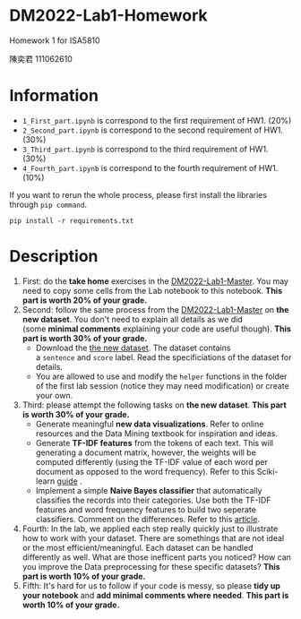 # DM2022-Lab1-Homework
Homework 1 for ISA5810

陳奕君 111062610

# Information
- `1_First_part.ipynb` is correspond to the first requirement of HW1. (20%)
- `2_Second_part.ipynb` is correspond to the second requirement of HW1. (30%)
- `3_Third_part.ipynb` is correspond to the third requirement of HW1. (30%)
- `4_Fourth_part.ipynb` is correspond to the fourth requirement of HW1. (10%)

If you want to rerun the whole process, please first install the libraries through `pip command`.
```
pip install -r requirements.txt
```


# Description
1. First: do the **take home** exercises in the [DM2022-Lab1-Master](https://github.com/keziatamus/DM2022-Lab1-Master). You may need to copy some cells from the Lab notebook to this notebook. **This part is worth 20% of your grade.**
2. Second: follow the same process from the [DM2022-Lab1-Master](https://github.com/keziatamus/DM2022-Lab1-Master) on **the new dataset**. You don't need to explain all details as we did (some **minimal comments** explaining your code are useful though). **This part is worth 30% of your grade.**
    - Download the [the new dataset](https://archive.ics.uci.edu/ml/datasets/Sentiment+Labelled+Sentences#). The dataset contains a `sentence` and `score` label. Read the specificiations of the dataset for details.
    - You are allowed to use and modify the `helper` functions in the folder of the first lab session (notice they may need modification) or create your own.
3. Third: please attempt the following tasks on **the new dataset**. **This part is worth 30% of your grade.**
    - Generate meaningful **new data visualizations**. Refer to online resources and the Data Mining textbook for inspiration and ideas.
    - Generate **TF-IDF features** from the tokens of each text. This will generating a document matrix, however, the weights will be computed differently (using the TF-IDF value of each word per document as opposed to the word frequency). Refer to this Sciki-learn [guide](http://scikit-learn.org/stable/modules/generated/sklearn.feature_extraction.text.TfidfVectorizer.html) .
    - Implement a simple **Naive Bayes classifier** that automatically classifies the records into their categories. Use both the TF-IDF features and word frequency features to build two seperate classifiers. Comment on the differences. Refer to this [article](https://hub.packtpub.com/implementing-3-naive-bayes-classifiers-in-scikit-learn/).
4. Fourth: In the lab, we applied each step really quickly just to illustrate how to work with your dataset. There are somethings that are not ideal or the most efficient/meaningful. Each dataset can be handled differently as well. What are those inefficent parts you noticed? How can you improve the Data preprocessing for these specific datasets? **This part is worth 10% of your grade.**
5. Fifth: It's hard for us to follow if your code is messy, so please **tidy up your notebook** and **add minimal comments where needed**. **This part is worth 10% of your grade.**
